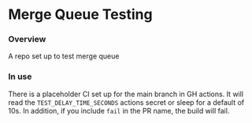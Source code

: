 # Merge Queue Testing

### Overview
A repo set up to test merge queue

### In use
There is a placeholder CI set up for the main branch in GH actions. It will read the `TEST_DELAY_TIME_SECONDS` actions secret or sleep for a default of 10s. In addition, if you include `fail` in the PR name, the build will fail.
